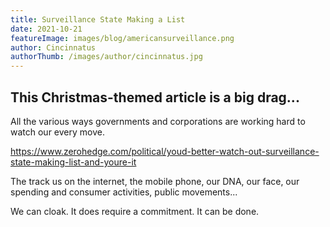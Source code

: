 ```yaml
---
title: Surveillance State Making a List
date: 2021-10-21
featureImage: images/blog/americansurveillance.png
author: Cincinnatus
authorThumb: /images/author/cincinnatus.jpg
---
```


## This Christmas-themed article is a big drag...

All the various ways governments and corporations are working hard to watch our every move.

https://www.zerohedge.com/political/youd-better-watch-out-surveillance-state-making-list-and-youre-it

The track us on the internet, the mobile phone, our DNA, our face, our spending and consumer activities, public movements...

We can cloak. It does require a commitment. It can be done.